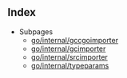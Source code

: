 # 

## Index

* Subpages
  * [go/internal/gccgoimporter](internal/gccgoimporter.md)
  * [go/internal/gcimporter](internal/gcimporter.md)
  * [go/internal/srcimporter](internal/srcimporter.md)
  * [go/internal/typeparams](internal/typeparams.md)


